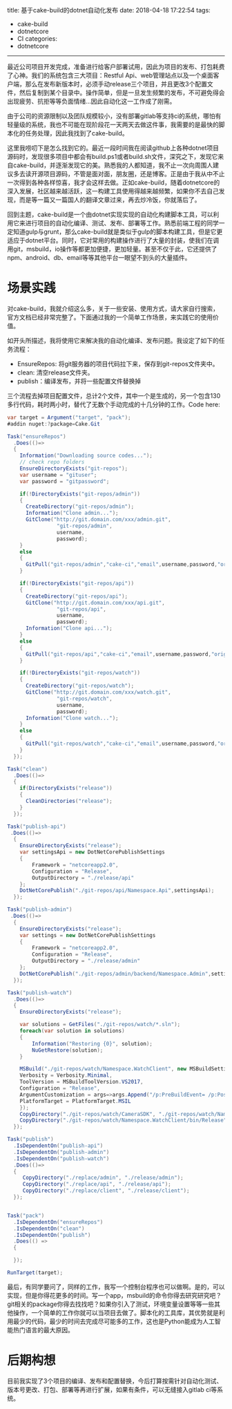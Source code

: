 title: 基于cake-build的dotnet自动化发布
date: 2018-04-18 17:22:54
tags:
- cake-build
- dotnetcore
- CI
categories:
- dotnetcore
---

最近公司项目开发完成，准备进行给客户部署试用，因此为项目的发布、打包耗费了心神。我们的系统包含三大项目：Restful Api、web管理站点以及一个桌面客户端，那么在发布新版本时，必须手动release三个项目，并且更改3个配置文件，然后复制到某个目录中。操作简单，但是一旦发生频繁的发布，不可避免得会出现疲劳、抗拒等等负面情绪...因此自动化这一工作成了刚需。

由于公司的资源限制以及团队规模较小，没有部署gitlab等支持ci的系统，哪怕有轻量级的系统，我也不可能在现阶段花一天两天去做这件事，我需要的是最快的脚本化的任务处理，因此我找到了cake-build。

这里我唠叨下是怎么找到它的。最近一段时间我在阅读github上各种dotnet项目源码时，发现很多项目中都会有build.ps1或者build.sh文件，深究之下，发现它来自cake-build，并逐渐发现它的美。熟悉我的人都知道，我不止一次向周围人建议多去读开源项目源码，不管是面对面，朋友圈，还是博客。正是由于我从中不止一次得到各种各样惊喜，我才会这样去做。正如cake-build，随着dotnetcore的深入发展，社区越来越活跃，这一构建工具使用得越来越频繁，如果你不去自己发现，而是等一篇又一篇国人的翻译文章过来，再去炒冷饭，你就落后了。

回到主题，cake-build是一个由dotnet实现实现的自动化构建脚本工具，可以利用它来进行项目的自动化编译、测试、发布、部署等工作。熟悉前端工程的同学一定知道gulp与grunt，那么cake-build就是类似于gulp的脚本构建工具，但是它更适应于dotnet平台。同时，它对常用的构建操作进行了大量的封装，使我们在调用git，msbuild，io操作等都更加便捷，更加轻量。甚至不仅于此，它还提供了npm、android、db、email等等其他平台一眼望不到头的大量插件。

# 场景实践
对cake-build，我就介绍这么多，关于一些安装、使用方式，请大家自行搜索，官方文档已经非常完整了。下面通过我的一个简单工作场景，来实践它的使用价值。

如开头所描述，我将使用它来解决我的自动化编译、发布问题。我设定了如下的任务流程：

- EnsureRepos: 将git服务器的项目代码拉下来，保存到git-repos文件夹中。
- clean: 清空release文件夹。
- publish：编译发布，并将一些配置文件替换掉

三个流程去掉项目配置文件，总计2个文件，其中一个是生成的，另一个包含130多行代码，耗时两小时，替代了无数个手动完成的十几分钟的工作。Code here:

```csharp
var target = Argument("target", "pack");
#addin nuget:?package=Cake.Git

Task("ensureRepos")
  .Does(()=>
  {
    Information("Downloading source codes...");
    // check repo folders
    EnsureDirectoryExists("git-repos");
    var username = "gituser";
    var password = "gitpassword";

    if(!DirectoryExists("git-repos/admin"))
    {
      CreateDirectory("git-repos/admin");
      Information("Clone admin...");
      GitClone("http://git.domain.com/xxx/admin.git", 
                "git-repos/admin", 
                username, 
                password);
    }
    else
    {
      GitPull("git-repos/admin","cake-ci","email",username,password,"origin");
    }

    if(!DirectoryExists("git-repos/api"))
    {
      CreateDirectory("git-repos/api");
      GitClone("http://git.domain.com/xxx/api.git", 
                "git-repos/api", 
                username, 
                password);
      Information("Clone api...");
    }
    else
    {
      GitPull("git-repos/api","cake-ci","email",username,password,"origin");
    }

    if(!DirectoryExists("git-repos/watch"))
    {
      CreateDirectory("git-repos/watch");
      GitClone("http://git.domain.com/xxx/watch.git", 
                "git-repos/watch", 
                username, 
                password);
      Information("Clone watch...");
    }
    else
    {
      GitPull("git-repos/watch","cake-ci","email",username,password,"origin");
    }
  });

Task("clean")
  .Does(()=>
  {
    if(DirectoryExists("release"))
    {
      CleanDirectories("release");
    }
  });

Task("publish-api")
 .Does(()=>
  {
    EnsureDirectoryExists("release");
    var settingsApi = new DotNetCorePublishSettings
    {
        Framework = "netcoreapp2.0",
        Configuration = "Release",
        OutputDirectory = "./release/api"
    };
    DotNetCorePublish("./git-repos/api/Namespace.Api",settingsApi);
  });

Task("publish-admin")
 .Does(()=>
  {
    EnsureDirectoryExists("release");
    var settings = new DotNetCorePublishSettings
    {
        Framework = "netcoreapp2.0",
        Configuration = "Release",
        OutputDirectory = "./release/admin"
    };
    DotNetCorePublish("./git-repos/admin/backend/Namespace.Admin",settings);
  });

Task("publish-watch")
  .Does(()=>
  {
    EnsureDirectoryExists("release");

    var solutions = GetFiles("./git-repos/watch/*.sln");
    foreach(var solution in solutions)
    {
        Information("Restoring {0}", solution);
        NuGetRestore(solution);
    }

    MSBuild("./git-repos/watch/Namespace.WatchClient", new MSBuildSettings {
    Verbosity = Verbosity.Minimal,
    ToolVersion = MSBuildToolVersion.VS2017,
    Configuration = "Release",
    ArgumentCustomization = args=>args.Append("/p:PreBuildEvent= /p:PostBuildEvent="),
    PlatformTarget = PlatformTarget.MSIL
    });
    CopyDirectory("./git-repos/watch/CameraSDK", "./git-repos/watch/Namespace.WatchClient/bin/Release/CameraSDK");
    CopyDirectory("./git-repos/watch/Namespace.WatchClient/bin/Release", "./release/client");
  });

Task("publish")
  .IsDependentOn("publish-api")
  .IsDependentOn("publish-admin")
  .IsDependentOn("publish-watch")
  .Does(()=>
  {
     CopyDirectory("./replace/admin", "./release/admin");
     CopyDirectory("./replace/api", "./release/api");
     CopyDirectory("./replace/client", "./release/client");
  });


Task("pack")
  .IsDependentOn("ensureRepos")
  .IsDependentOn("clean")
  .IsDependentOn("publish")
  .Does(() =>
  {

  });

RunTarget(target);

```

最后，有同学要问了，同样的工作，我写一个控制台程序也可以做啊。是的，可以实现，但是你得花更多的时间。写一个app，msbuild的命令你得去研究研究吧？git相关的package你得去找找吧？如果你引入了测试，环境变量设置等等一些其他操作，一个简单的工作你就可以当项目去做了。脚本化的工具库，其优势就是利用最少的代码，最少的时间去完成尽可能多的工作，这也是Python能成为人工智能热门语言的最大原因。

# 后期构想
目前我实现了3个项目的编译、发布和配置替换，今后打算按需针对自动化测试、版本号更改、打包、部署等再进行扩展，如果有条件，可以无缝接入gitlab ci等系统。
